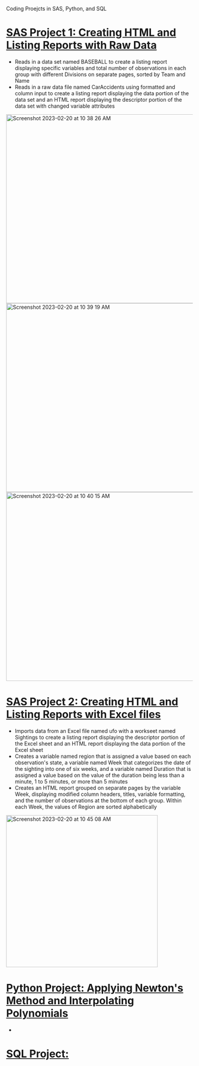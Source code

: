 Coding Proejcts in SAS, Python, and SQL

# [SAS Project 1: Creating HTML and Listing Reports with Raw Data](https://github.com/breanusiem/SAS-Project-1)
 - Reads in a data set named BASEBALL to create a listing report displaying specific variables and total number of observations in each group with different Divisions on separate pages, sorted by Team and Name
 - Reads in a raw data file named CarAccidents using formatted and column input to create a listing report displaying the data portion of the data set and an HTML report displaying the descriptor portion of the data set with changed variable attributes

<img width="508" alt="Screenshot 2023-02-20 at 10 38 26 AM" src="https://user-images.githubusercontent.com/125768647/220179756-7eba2959-b9c5-4cc0-99c3-d4caf826dbb7.png">
<img width="508" alt="Screenshot 2023-02-20 at 10 39 19 AM" src="https://user-images.githubusercontent.com/125768647/220179767-1dc8d563-9b23-4cee-8619-bd92178d9815.png">
<img width="508" alt="Screenshot 2023-02-20 at 10 40 15 AM" src="https://user-images.githubusercontent.com/125768647/220179782-93bd42aa-bcc9-4a7f-82de-329b2df3b165.png">

# [SAS Project 2: Creating HTML and Listing Reports with Excel files](https://github.com/breanusiem/SAS-Project-2)
 - Imports data from an Excel file named ufo with a workseet named Sightings to create a listing report displaying the descriptor portion of the Excel sheet and an HTML report displaying the data portion of the Excel sheet
 - Creates a variable named region that is assigned a value based on each observation's state, a variable named Week that categorizes the date of the sighting into one of six weeks, and a variable named Duration that is assigned a value based on the value of the duration being less than a minute, 1 to 5 minutes, or more than 5 minutes
 - Creates an HTML report grouped on separate pages by the variable Week, displaying modified column headers, titles, variable formatting, and the number of observations at the bottom of each group. Within each Week, the values of Region are sorted alphabetically

<img width="409" alt="Screenshot 2023-02-20 at 10 45 08 AM" src="https://user-images.githubusercontent.com/125768647/220180820-840fe099-46d7-4d4b-842d-8bdb041ab347.png">

# [Python Project: Applying Newton's Method and Interpolating Polynomials](https://github.com/breanusiem/Python-Project)
 - 

# [SQL Project: ](https://github.com/breanusiem/)
